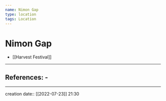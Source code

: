 ```yaml
---
name: Nimon Gap
type: location
tags: Location
---
```


# Nimon Gap 
- [[Harvest Festival]]
___ 
## References: - 
--- 
creation date:: [[2022-07-23]] 21:30